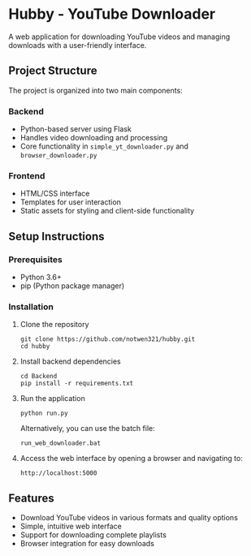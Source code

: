 # Hubby - YouTube Downloader

A web application for downloading YouTube videos and managing downloads with a user-friendly interface.

## Project Structure

The project is organized into two main components:

### Backend
- Python-based server using Flask
- Handles video downloading and processing
- Core functionality in `simple_yt_downloader.py` and `browser_downloader.py`

### Frontend
- HTML/CSS interface
- Templates for user interaction
- Static assets for styling and client-side functionality

## Setup Instructions

### Prerequisites
- Python 3.6+
- pip (Python package manager)

### Installation

1. Clone the repository
   ```
   git clone https://github.com/notwen321/hubby.git
   cd hubby
   ```

2. Install backend dependencies
   ```
   cd Backend
   pip install -r requirements.txt
   ```

3. Run the application
   ```
   python run.py
   ```
   
   Alternatively, you can use the batch file:
   ```
   run_web_downloader.bat
   ```

4. Access the web interface by opening a browser and navigating to:
   ```
   http://localhost:5000
   ```

## Features

- Download YouTube videos in various formats and quality options
- Simple, intuitive web interface
- Support for downloading complete playlists
- Browser integration for easy downloads
